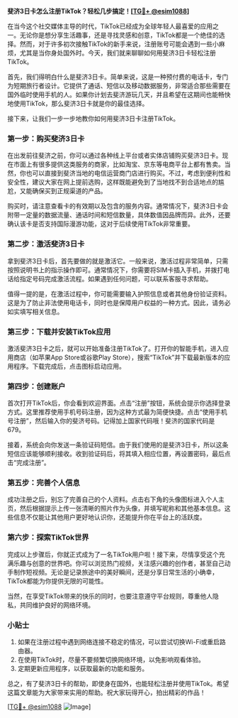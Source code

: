 **斐济3日卡怎么注册TikTok？轻松几步搞定！[[TG💪+ @esim1088](https://t.me/s/esim1088)]**

在当今这个社交媒体主导的时代，TikTok已经成为全球年轻人最喜爱的应用之一。无论你是想分享生活趣事，还是寻找灵感和创意，TikTok都是一个绝佳的选择。然而，对于许多初次接触TikTok的新手来说，注册账号可能会遇到一些小麻烦，尤其是当你身处国外时。今天，我们就来聊聊如何用斐济3日卡轻松注册TikTok。

首先，我们得明白什么是斐济3日卡。简单来说，这是一种预付费的电话卡，专门为短期旅行者设计。它提供了通话、短信以及移动数据服务，非常适合那些需要在国外临时使用手机的人。如果你计划去斐济游玩几天，并且希望在这期间也能畅快地使用TikTok，那么斐济3日卡就是你的最佳选择。

接下来，让我们一步一步地教你如何用斐济3日卡注册TikTok。

### 第一步：购买斐济3日卡

在出发前往斐济之前，你可以通过各种线上平台或者实体店铺购买斐济3日卡。现在市面上有很多提供这类服务的商家，比如淘宝、京东等电商平台上都有售卖。当然，你也可以直接到斐济当地的电信运营商门店进行购买。不过，考虑到便利性和安全性，建议大家在网上提前选购，这样既能避免到了当地找不到合适地点的尴尬，又能确保买到正规渠道的产品。

购买时，请注意查看卡的有效期以及包含的服务内容。通常情况下，斐济3日卡会附带一定量的数据流量、通话时间和短信数量，具体数值因品牌而异。此外，还要确认该卡是否支持国际漫游功能，这对于后续使用TikTok非常重要。

### 第二步：激活斐济3日卡

拿到斐济3日卡后，首先要做的就是激活它。一般来说，激活过程非常简单，只需按照说明书上的指示操作即可。通常情况下，你需要将SIM卡插入手机，并拨打电话给指定号码完成激活流程。如果遇到任何问题，可以联系客服寻求帮助。

值得一提的是，在激活过程中，你可能需要输入护照信息或者其他身份验证资料。这是为了防止非法使用电话卡，同时也是保障用户权益的一种方式。因此，请务必如实填写相关信息。

### 第三步：下载并安装TikTok应用

激活斐济3日卡之后，就可以开始准备注册TikTok了。打开你的智能手机，进入应用商店（如苹果App Store或谷歌Play Store），搜索“TikTok”并下载最新版本的应用程序。下载完成后，点击图标启动应用。

### 第四步：创建账户

首次打开TikTok后，你会看到欢迎界面。点击“注册”按钮，系统会提示你选择登录方式。这里推荐使用手机号码注册，因为这种方式最为简便快捷。点击“使用手机号注册”，然后输入你的斐济号码。记得加上国家代码哦！斐济的国家代码是679。

接着，系统会向你发送一条验证码短信。由于我们使用的是斐济3日卡，所以这条短信应该能够顺利接收。收到验证码后，将其填入相应位置，再设置密码，最后点击“完成注册”。

### 第五步：完善个人信息

成功注册之后，别忘了完善自己的个人资料。点击右下角的头像图标进入个人主页，然后根据提示上传一张清晰的照片作为头像，并填写昵称和其他基本信息。这些信息不仅能让其他用户更好地认识你，还能提升你在平台上的活跃度。

### 第六步：探索TikTok世界

完成以上步骤后，你就正式成为了一名TikTok用户啦！接下来，尽情享受这个充满乐趣与创意的世界吧。你可以浏览热门视频，关注感兴趣的创作者，甚至自己动手制作短视频。无论是记录旅途中的美好瞬间，还是分享日常生活的小确幸，TikTok都能为你提供无限的可能性。

当然，在享受TikTok带来的快乐的同时，也要注意遵守平台规则，尊重他人隐私，共同维护良好的网络环境。

### 小贴士

1. 如果在注册过程中遇到网络连接不稳定的情况，可以尝试切换Wi-Fi或重启路由器。
2. 在使用TikTok时，尽量不要频繁切换网络环境，以免影响观看体验。
3. 定期更新应用程序，以获取最新的功能和服务。

总之，有了斐济3日卡的帮助，即使身在国外，也能轻松注册并使用TikTok。希望这篇文章能为大家带来实用的帮助。祝大家玩得开心，拍出精彩的作品！

[[TG💪+ @esim1088](https://t.me/s/esim1088) ![Image](https://i.postimg.cc/4NQfJmqS/Snipaste-2025-05-13-00-14-12.png)]